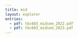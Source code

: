 ```yaml
---
title: mid
layout: explorer
entries:
  - pdf: tbc603_midsem_2022.pdf
  - pdf: tbc603_midsem_2023.pdf
---
```

